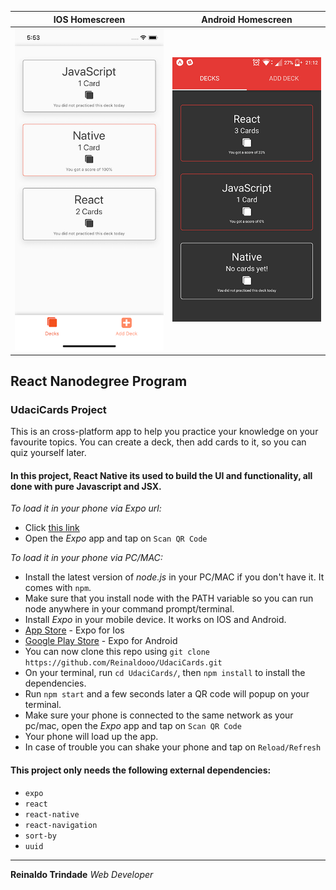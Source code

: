 IOS Homescreen            |  Android Homescreen
:-------------------------:|:-------------------------:
![IOS GIF](/IOSX.png)  |  ![Android GIF](/Android.gif)


## React Nanodegree Program
### UdaciCards Project


This is an cross-platform app to help you practice your knowledge on your favourite topics.
You can create a deck, then add cards to it, so you can quiz yourself later.
#### In this project, React Native its used to build the UI and functionality, all done with pure Javascript and JSX.

*To load it in your phone via Expo url:*
* Click [this link](https://expo.io/@reinaldooo/udacicards-reinaldo)
* Open the *Expo* app and tap on `Scan QR Code`

*To load it in your phone via PC/MAC:*
* Install the latest version of *node.js* in your PC/MAC if you don't have it. It comes with `npm`.
* Make sure that you install node with the PATH variable so you can run node anywhere in your command prompt/terminal.
* Install *Expo* in your mobile device. It works on IOS and Android.
* [App Store](https://itunes.apple.com/us/app/expo-client/id982107779) - Expo for Ios
* [Google Play Store](https://play.google.com/store/apps/details?id=host.exp.exponent) - Expo for Android
* You can now clone this repo using `git clone https://github.com/Reinaldooo/UdaciCards.git`
* On your terminal, run `cd UdaciCards/`, then `npm install` to install the dependencies.
* Run `npm start` and a few seconds later a QR code will popup on your terminal.
* Make sure your phone is connected to the same network as your pc/mac, open the *Expo* app and tap on `Scan QR Code`
* Your phone will load up the app.
* In case of trouble you can shake your phone and tap on `Reload/Refresh`

#### This project only needs the following external dependencies:

* `expo`
* `react`
* `react-native`
* `react-navigation`
* `sort-by`
* `uuid`

___
**Reinaldo Trindade**
*Web Developer*